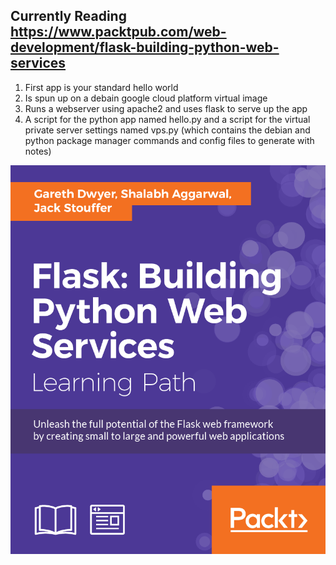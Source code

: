 ## Currently Reading https://www.packtpub.com/web-development/flask-building-python-web-services

1. First app is your standard hello world
 1. Is spun up on a debain google cloud platform virtual image
 2. Runs a webserver using apache2 and uses flask to serve up the app
 3. A script for the python app named hello.py and a script for the virtual private server settings
named vps.py (which contains the debian and python package manager commands and config files to 
generate with notes)

![flask_book.png](https://github.com/kayfay/flask-web-services/raw/master/flask_book.png)

